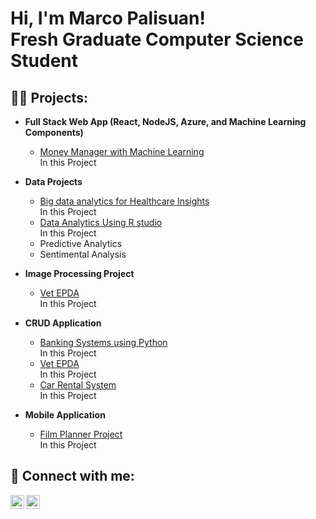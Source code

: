 <h1>Hi, I'm Marco Palisuan! <br/><a >Fresh Graduate Computer Science Student</a></h1>

<h2>👨‍💻 Projects:</h2>

- <b>Full Stack Web App (React, NodeJS, Azure, and Machine Learning Components)</b>
  - [Money Manager with Machine Learning](https://github.com/MarcoRichard182/Money-Manager-with-Machine-Learning)<br/><a >In this Project </a>

- <b>Data Projects</b>
  - [Big data analytics for Healthcare Insights]()<br/><a >In this Project </a>
  - [Data Analytics Using R studio]()<br/><a >In this Project </a>
  - Predictive Analytics
  - Sentimental Analysis

- <b>Image Processing Project</b>
  - [Vet EPDA]()<br/><a >In this Project </a>

- <b>CRUD Application</b>
  - [Banking Systems using Python]()<br/><a >In this Project </a>
  - [Vet EPDA]()<br/><a >In this Project </a>
  - [Car Rental System]()<br/><a >In this Project </a>

- <b>Mobile Application</b>
  - [Film Planner Project](https://github.com/MarcoRichard182/Money-Manager-with-Machine-Learning)<br/><a >In this Project </a>
  



<h2> 🤳 Connect with me:</h2>


[<img align="left" alt="JoshMadakor | LinkedIn" width="22px" src="https://cdn.jsdelivr.net/npm/simple-icons@v3/icons/linkedin.svg" />][linkedin]
[<img align="left" alt="JoshMadakor | Instagram" width="22px" src="https://cdn.jsdelivr.net/npm/simple-icons@v3/icons/instagram.svg" />][instagram]

[twitter]: https://twitter.com/joshmadakor
[youtube]: https://www.youtube.com/c/joshmadakor
[instagram]: https://www.instagram.com/joshmadakor/
[linkedin]: https://linkedin.com/in/joshmadakor

